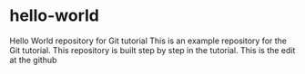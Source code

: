 # hello-world
Hello World repository for Git tutorial
This is an example repository for the Git tutorial.
This repository is built step by step in the tutorial.
This is the edit at the github 
